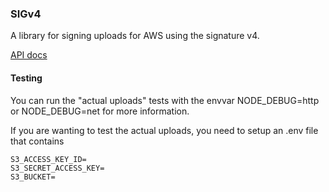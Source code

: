 ### SIGv4

A library for signing uploads for AWS using the signature v4.

[API docs](API.md)


#### Testing
You can run the "actual uploads" tests with the envvar NODE_DEBUG=http or NODE_DEBUG=net
for more information.

If you are wanting to test the actual uploads, you need to setup
an .env file that contains

```sha
S3_ACCESS_KEY_ID=
S3_SECRET_ACCESS_KEY=
S3_BUCKET=
```
